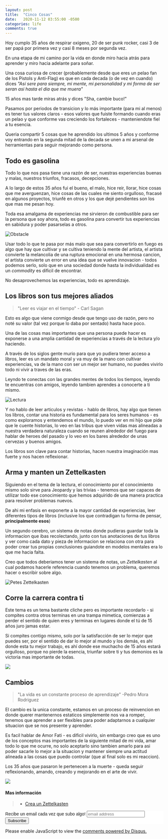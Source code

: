```yaml
---
layout: post
title:  "Cinco Cosas"
date:   2020-11-12 03:55:00 -0500
categories: life
comments: true
---
```


Hoy cumplo 35 años de respirar oxigeno, 20 de ser punk rocker, casi 3 de ser papá por primera vez y casi 8 meses por segunda vez.

En una etapa de mi camino por la vida en donde miro hacia atrás para aprender y miro hacia adelante para soñar.

Una cosa curiosa de crecer (probablemente desde que eres un pelao fan de los Pistols y Anti-Flag) es que en cada decada (o de vez en cuando) dices *"Así sere para siempre, mi mente, mi personalidad y mi forma de ser seran asi hasta el dia que me muera"*

15 años mas tarde miras atrás y dices "Sha, cambie buco!"

Pasamos por periodos de transicion y lo más importante (para mi al menos) es tener tus valores claros - esos valores que fuiste formando cuando eras un pelao y que conforme vas creciendo los fortaleces - manteniendote fiel a tu esencia.

Queria compartir 5 cosas que he aprendido los ultimos 5 años y conforme voy entrando en la segunda mitad de la decada se unen a mi arsenal de herramientas para seguir mejorando como persona.

## Todo es gasolina ##

Todo lo que nos pasa tiene una razón de ser, nuestras experiencias buenas y malas, nuestros triunfos, fracasos, decepciones.

A lo largo de estos 35 años fui el bueno, el malo, hice reir, llorar, hice cosas que me averguenzan, hice cosas de las cuales me siento orgulloso, fracasé en algunos proyectos, triunfé en otros y los que dejé pendientes son los que mas me pesan hoy.

Toda esa amalgama de experiencias me sirvieron de combustible para ser la persona que soy ahora, todo es gasolina para convertir tus experiencias en sabidura y poder pasarselas a otros.

![Obstacle](https://preview.redd.it/1gqcrvqqoo031.png?auto=webp&s=cc3600e83a18cf1fde92f068b06d8334ef7745f8)

Usar todo lo que te pasa por más malo que sea para convertirlo en fuego es algo que hay que cultivar y se cultiva teniendo la mente del artista, el artista convierte la melancolia de una ruptura emocional en una hermosa cancion, el artista convierte un error en una idea que se vuelve innovacion - todos podemos serlo, solo que en una sociedad donde hasta la individualidad es un *commodity* es dificil de encontrar.

No desaprovechemos las experiencias, todo es aprendizaje.

## Los libros son tus mejores aliados ##

> "Leer es viajar en el tiempo" - Carl Sagan

Esto es algo que viene conmigo desde que tengo uso de razón, pero no noté su valor (tal vez porque lo daba por sentado) hasta hace poco.

Una de las cosas mas importantes que una persona puede hacer es exponerse a una amplia cantidad de experiencias a través de la lectura y/o haciendo.

A través de los siglos gente murio para que yo pudiera tener acceso a libros, leer es un mandato moral y va muy de la mano con cultivar experiencias, va de la mano con ser un mejor ser humano, no puedes vivirlo todo ni vivir a traves de las eras.

Leyndo te conectas con las grandes mentes de todos los tiempos, leyendo te encuentras con amigos, leyendo tambien aprendes a conocerte a ti mismo.

![Lectura](https://www.mwi.com/wp-content/uploads/2015/09/bigstock-Stack-Of-Books-70033240-1024.jpg)

Y no hablo de leer articulos y revistas - hablo de libros, hay algo que tienen los libros, contar una historia es fundamental para los seres humanos - es como exploramos y entendemos el mundo, lo puedo ver en mi hijo que pide que le cuente historias, lo veo en las tribus que viven vidas mas alineadas a nuestra verdadera naturaleza cuando se reunen alrededor del fuego para hablar de heroes del pasado y lo veo en los bares alrededor de unas cervezas y buenos amigos.

Los libros son clave para contar historias, hacen nuestra imaginación mas fuerte y nos hacen reflexionar.

## Arma y manten un Zettelkasten ##

Siguiendo en el tema de la lectura, el conocimiento por el conocimiento mismo solo sirve para Jeopardy y las trivias - tenemos que ser capaces de utilizar todo ese conocimiento que hemos adquirido de una manera practica para resolver problemas nuevos.

De ahi mi enfasis en exponerte a la mayor cantidad de experiencias, leer diferentes tipos de libros (inclusive los que contradigan tu forma de pensar, **principalmente esos**)

Un segundo cerebro, un sistema de notas donde pudieras guardar toda la informacion que ibas recolectando, junto con tus anotaciones de tus libros y ver como cada dato y pieza de informacion se relaciona con otra para poder crear tus propias conclusiones guiandote en modelos mentales era lo que me hacia falta.

Creo que todos deberiamos tener un sistema de notas, un *Zettelkasten* al cual podamos hacerle referencia cuando tenemos un problema, queremos hacer o escribir sobre algo.

![Petes Zettelkasten](https://petesect18.github.io/notas/assets/zettel.PNG)




## Corre la carrera contra ti ##

Este tema es un tema bastante cliche pero es importante recordarlo - si compites contra otros terminas en una trampa mimetica, comienzas a perder el sentido de quien eres y terminas en lugares donde el tú de 15 años juro jamas estar.

Si compites contigo mismo, solo por la satisfacción de ser lo mejor que puedes ser, por el sentido de dar lo mejor al mundo y los demás, es ahí donde esta tu mejor trabajo, es ahí donde ese muchacho de 15 años estará orgulloso, porque no pierde la esencia, triunfar sobre ti y tus demonios es la victoria mas importante de todas.

![](https://bjjmindset.files.wordpress.com/2014/09/tatami-zen-gorilla-gi-teaser.jpg)

## Cambios ##

> "La vida es un constante proceso de aprendizaje"
> -Pedro Mora Rodriguez

El cambio es la unica constante, estamos en un proceso de reinvencion en donde querer mantenernos estaticos simplemente nos va a romper, tenemos que aprender a ser flexibles para poder adaptarnos a cualquier situacion que se nos presente y aprender.

Es facil hablar de Amor Fati - es dificil vivirlo, sin embargo creo que es uno de los conceptos mas importantes de la siguiente mitad de mi vida, amar todo lo que me ocurre, no solo aceptarlo sino tambien amarlo para asi poder sacarle lo mejor a la situacion y mantener siempre una actitud alineada a las cosas que puedo controlar (que al final solo es mi reaccion).

Los 35 años que pasaron le pertenecen a la muerte - queda seguir reflexionando, amando, creando y mejorando en el arte de vivir.

![](https://vivirtiendo.com/wp-content/uploads/2020/04/memento_mori.jpg)

#### Mas información ####
> + [Crea un Zettelkasten](https://zettelkasten.de/posts/zettelkasten-improves-thinking-writing/)

<!-- Begin Mailchimp Signup Form -->
<link href="//cdn-images.mailchimp.com/embedcode/slim-10_7.css" rel="stylesheet" type="text/css">
<style type="text/css">
	#mc_embed_signup{background:#fff; clear:left; font:14px Helvetica,Arial,sans-serif; }
	/* Add your own Mailchimp form style overrides in your site stylesheet or in this style block.
	   We recommend moving this block and the preceding CSS link to the HEAD of your HTML file. */
</style>
<div id="mc_embed_signup">
<form action="https://github.us10.list-manage.com/subscribe/post?u=465a624eb72975d9946936fb4&amp;id=43ee4f7817" method="post" id="mc-embedded-subscribe-form" name="mc-embedded-subscribe-form" class="validate" target="_blank" novalidate>
    <div id="mc_embed_signup_scroll">
	<label for="mce-EMAIL">Recibe un email cada vez que subo algo! </label>
	<input type="email" value="" name="EMAIL" class="email" id="mce-EMAIL" placeholder="email address" required>
    <!-- real people should not fill this in and expect good things - do not remove this or risk form bot signups-->
    <div style="position: absolute; left: -5000px;" aria-hidden="true"><input type="text" name="b_465a624eb72975d9946936fb4_43ee4f7817" tabindex="-1" value=""></div>
    <div class="clear"><input type="submit" value="Subscribe" name="subscribe" id="mc-embedded-subscribe" class="button"></div>
    </div>
</form>
</div>

<!--End mc_embed_signup-->

<div id="disqus_thread"></div>
<script>

/**
*  RECOMMENDED CONFIGURATION VARIABLES: EDIT AND UNCOMMENT THE SECTION BELOW TO INSERT DYNAMIC VALUES FROM YOUR PLATFORM OR CMS.
*  LEARN WHY DEFINING THESE VARIABLES IS IMPORTANT: https://disqus.com/admin/universalcode/#configuration-variables*/
/*
var disqus_config = function () {
this.page.url = PAGE_URL;  // Replace PAGE_URL with your page's canonical URL variable
this.page.identifier = PAGE_IDENTIFIER; // Replace PAGE_IDENTIFIER with your page's unique identifier variable
};
*/
(function() { // DON'T EDIT BELOW THIS LINE
var d = document, s = d.createElement('script');
s.src = 'https://petesect18-github-io-notas.disqus.com/embed.js';
s.setAttribute('data-timestamp', +new Date());
(d.head || d.body).appendChild(s);
})();
</script>
<noscript>Please enable JavaScript to view the <a href="https://disqus.com/?ref_noscript">comments powered by Disqus.</a></noscript>

<script id="dsq-count-scr" src="//petesect18-github-io-notas.disqus.com/count.js" async></script>
